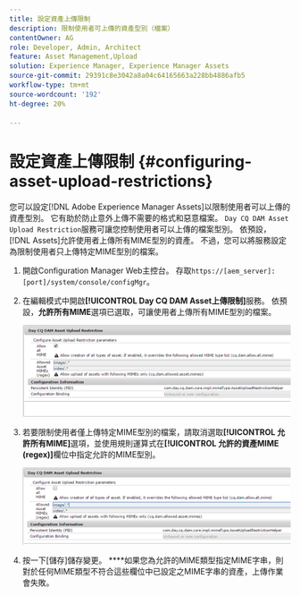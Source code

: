 ```yaml
---
title: 設定資產上傳限制
description: 限制使用者可上傳的資產型別（檔案）
contentOwner: AG
role: Developer, Admin, Architect
feature: Asset Management,Upload
solution: Experience Manager, Experience Manager Assets
source-git-commit: 29391c8e3042a8a04c64165663a228bb4886afb5
workflow-type: tm+mt
source-wordcount: '192'
ht-degree: 20%

---
```


# 設定資產上傳限制 {#configuring-asset-upload-restrictions}

您可以設定[!DNL Adobe Experience Manager Assets]以限制使用者可以上傳的資產型別。 它有助於防止意外上傳不需要的格式和惡意檔案。 `Day CQ DAM Asset Upload Restriction`服務可讓您控制使用者可以上傳的檔案型別。 依預設，[!DNL Assets]允許使用者上傳所有MIME型別的資產。 不過，您可以將服務設定為限制使用者只上傳特定MIME型別的檔案。

1. 開啟Configuration Manager Web主控台。 存取`https://[aem_server]:[port]/system/console/configMgr`。
1. 在編輯模式中開啟&#x200B;**[!UICONTROL Day CQ DAM Asset上傳限制]**&#x200B;服務。 依預設，**允許所有MIME**&#x200B;選項已選取，可讓使用者上傳所有MIME型別的檔案。

   ![chlimage_1-378](assets/chlimage_1-378.png)

1. 若要限制使用者僅上傳特定MIME型別的檔案，請取消選取&#x200B;**[!UICONTROL 允許所有MIME]**&#x200B;選項，並使用規則運算式在&#x200B;**[!UICONTROL 允許的資產MIME (regex)]**&#x200B;欄位中指定允許的MIME型別。

   ![chlimage_1-379](assets/chlimage_1-379.png)

1. 按一下[儲存]儲存變更。 ****&#x200B;如果您為允許的MIME類型指定MIME字串，則對於任何MIME類型不符合這些欄位中已設定之MIME字串的資產，上傳作業會失敗。
